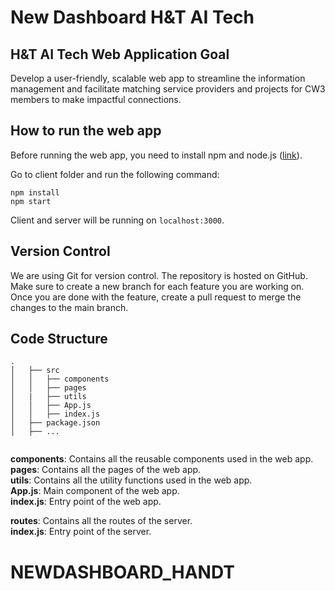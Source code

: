 # New Dashboard H&T AI Tech

## H&T AI Tech Web Application Goal

Develop a user-friendly, scalable web app to streamline the information management and facilitate matching service providers and projects for CW3 members to make impactful connections.

## How to run the web app

Before running the web app, you need to install npm and node.js ([link](https://docs.npmjs.com/downloading-and-installing-node-js-and-npm)).

Go to client folder and run the following command:

```
npm install
npm start
```

Client and server will be running on `localhost:3000`.

## Version Control

We are using Git for version control. The repository is hosted on GitHub. Make sure to create a new branch for each feature you are working on. Once you are done with the feature, create a pull request to merge the changes to the main branch.

## Code Structure

```
.
│   ├── src
│   │   ├── components
│   │   ├── pages
│   |   ├── utils
│   │   ├── App.js
│   │   ├── index.js
│   ├── package.json
│   ├── ...


```

**components**: Contains all the reusable components used in the web app.  
**pages**: Contains all the pages of the web app.  
**utils**: Contains all the utility functions used in the web app.  
**App.js**: Main component of the web app.  
**index.js**: Entry point of the web app.  

**routes**: Contains all the routes of the server.  
**index.js**: Entry point of the server.  


# NEWDASHBOARD_HANDT
